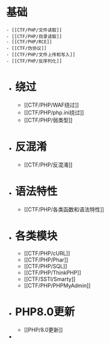 # 基础
	- [[CTF/PHP/文件读取]]
	- [[CTF/PHP/目录读取]]
	- [[CTF/PHP/RCE]]
	- [[CTF/伪协议]]
	- [[CTF/PHP/文件上传和写入]]
	- [[CTF/PHP/反序列化]]
- # 绕过
	- [[CTF/PHP/WAF绕过]]
	- [[CTF/PHP/php.ini绕过]]
	- [[CTF/PHP/弱类型]]
- # 反混淆
	- [[CTF/PHP/反混淆]]
- # 语法特性
	- [[CTF/PHP/各类函数和语法特性]]
- # 各类模块
	- [[CTF/PHP/cURL]]
	- [[CTF/PHP/Phar]]
	- [[CTF/PHP/SQL]]
	- [[CTF/PHP/ThinkPHP]]
	- [[CTF/SSTI/Smarty]]
	- [[CTF/PHP/PHPMyAdmin]]
- # PHP8.0更新
	- [[PHP/8.0更新]]
-
